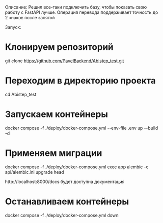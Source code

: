 Описание:
Решил все-таки подключить базу, чтобы показать свою работу с FastAPI лучше.
Операция перевода поддерживает точность до 2 знаков после запятой


Запуск:
# Клонируем репозиторий
git clone https://github.com/PavelBackend/Abistep_test.git

# Переходим в директорию проекта
cd Abistep_test

# Запускаем контейнеры
docker compose -f ./deploy/docker-compose.yml --env-file .env up --build -d

# Применяем миграции
docker compose -f ./deploy/docker-compose.yml exec app alembic -c api/alembic.ini upgrade head

http://localhost:8000/docs будет доступна документация

# Останавливаем контейнеры
docker compose -f ./deploy/docker-compose.yml down